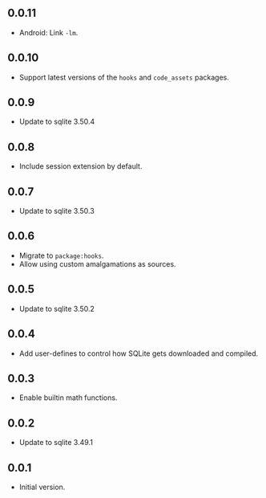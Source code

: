 ## 0.0.11

- Android: Link `-lm`.

## 0.0.10

- Support latest versions of the `hooks` and `code_assets` packages.

## 0.0.9

- Update to sqlite 3.50.4

## 0.0.8

- Include session extension by default.

## 0.0.7

- Update to sqlite 3.50.3

## 0.0.6

- Migrate to `package:hooks`.
- Allow using custom amalgamations as sources.

## 0.0.5

- Update to sqlite 3.50.2

## 0.0.4

- Add user-defines to control how SQLite gets downloaded and compiled.

## 0.0.3

- Enable builtin math functions.

## 0.0.2

- Update to sqlite 3.49.1

## 0.0.1

- Initial version.
